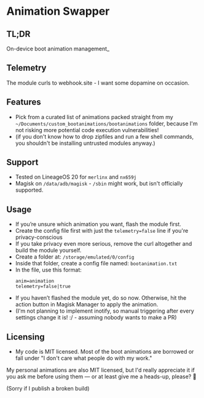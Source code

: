 # Animation Swapper
## TL;DR
On-device boot animation management_

## Telemetry

The module curls to webhook.site - I want some dopamine on occasion.

## Features

- Pick from a curated list of animations packed straight from my `~/Documents/custom_bootanimations/bootanimations` folder, because I'm not risking more potential code execution vulnerabilities!  
 - (if you don't know how to drop zipfiles and run a few shell commands, you shouldn't be installing untrusted modules anyway.)

## Support
- Tested on LineageOS 20 for `merlinx` and `nx659j`
- Magisk on `/data/adb/magisk` - `/sbin` might work, but isn't officially supported.

## Usage

- If you’re unsure which animation you want, flash the module first.
 - Create the config file first with just the `telemetry=false` line if you're privacy-conscious
 - If you take privacy even more serious, remove the curl altogether and build the module yourself.
- Create a folder at: `/storage/emulated/0/config`
- Inside that folder, create a config file named: `bootanimation.txt`
- In the file, use this format:
    ```text
    anim=animation
    telemetry=false|true
    ```
- If you haven’t flashed the module yet, do so now. Otherwise, hit the action button in Magisk Manager to apply the animation.  
 - (I'm not planning to implement inotify, so manual triggering after every settings change it is! :/ - assuming nobody wants to make a PR)

## Licensing

- My code is MIT licensed. Most of the boot animations are borrowed or fall under "I don't care what people do with my work."

My personal animations are also MIT licensed, but I'd really appreciate it if you ask me before using them — or at least give me a heads-up, please? 🙂  


(Sorry if I publish a broken build)
